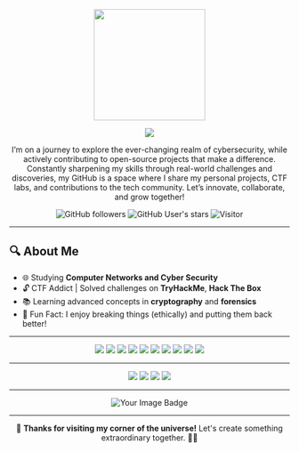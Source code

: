<div align="center">

<img src = "https://github.com/7oSkaaa/7oSkaaa/blob/main/Images/about_me.gif?raw=true" width = 200px>

<p align="center">
  <a href="https://github.com/IsuruMadhushan">
    <img src="https://readme-typing-svg.herokuapp.com?font=Roboto&size=24&duration=3000&pause=1000&color=90EE90&background=FFFFFF00&center=true&vCenter=true&width=650&lines=Hello,+I'm+Isuru+Madhushan!;Cybersecurity+Enthusiast+%F0%9F%94%90;Open+Source+Lover+%E2%9C%A8;Always+Learning+%F0%9F%93%96;Welcome+to+my+GitHub+Profile!">
  </a>
</p>

<p>
    I’m on a journey to explore the ever-changing realm of cybersecurity, while actively contributing to open-source projects that make a difference. Constantly sharpening my skills through real-world challenges and discoveries, my GitHub is a space where I share my personal projects, CTF labs, and contributions to the tech community. Let’s innovate, collaborate, and grow together!
</p>

![GitHub followers](https://img.shields.io/github/followers/isuru-madhushan?style=social) 
![GitHub User's stars](https://img.shields.io/github/stars/isuru-madhushan?style=social) 
![Visitor](https://visitor-badge.laobi.icu/badge?page_id=isuru-madhushan.repoName)

</div>

---

## 🔍 About Me
- 🌐 Studying **Computer Networks and Cyber Security**
- 🔓 CTF Addict | Solved challenges on **TryHackMe**, **Hack The Box**
- 📚 Learning advanced concepts in **cryptography** and **forensics**
- 🎯 Fun Fact: I enjoy breaking things (ethically) and putting them back better!

---

<div align="center">

<span> 
  <img src="https://img.shields.io/badge/-Linux-FCC624?style=for-the-badge&logo=linux&logoColor=black">
  <img src="https://img.shields.io/badge/-Windows-0078D6?style=for-the-badge&logo=windows&logoColor=white">
  <img src="https://img.shields.io/badge/-Python-3776AB?style=for-the-badge&logo=python&logoColor=white">
  <img src="https://img.shields.io/badge/-PowerShell-5391FE?style=for-the-badge&logo=powershell&logoColor=white">
  <img src="https://img.shields.io/badge/HTML5-E34F26?style=for-the-badge&logo=html5&logoColor=white">
  <img src="https://img.shields.io/badge/CSS3-1572B6?style=for-the-badge&logo=css3&logoColor=white">
  <img src="https://img.shields.io/badge/JavaScript-F7DF1E?style=for-the-badge&logo=javascript&logoColor=black">
  <img src="https://img.shields.io/badge/Java-ED8B00?style=for-the-badge&logo=java&logoColor=white">
  <img src="https://img.shields.io/badge/C-00599C?style=for-the-badge&logo=c&logoColor=white">
  <img src="https://img.shields.io/badge/PHP-777BB4?style=for-the-badge&logo=php&logoColor=white">
</span>

</div>

---


<div align="center">
  
<a target="_blank" href=""><img src="https://img.shields.io/badge/-LinkedIn-0077B5?style=for-the-badge&logo=Linkedin&logoColor=white"></img></a>
<a target="_blank" href=""><img src="https://img.shields.io/badge/-Gmail-D14836?style=for-the-badge&logo=Gmail&logoColor=white"></img></a>
<a target="_blank" href=""><img src="https://img.shields.io/badge/-Medium-12100E?style=for-the-badge&logo=Medium&logoColor=white"></img></a>
<a target="_blank" href=""><img src="https://img.shields.io/badge/-Twitter-1DA1F2?style=for-the-badge&logo=Twitter&logoColor=white"></img></a>

</div>

--- 

<div align="center">
  
<img src="https://tryhackme-badges.s3.amazonaws.com/cyb3rxy.png" alt="Your Image Badge" />

</div>

---

<div align="center">

🌟 **Thanks for visiting my corner of the universe!** Let's create something extraordinary together. 🚀✨

</div>
